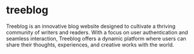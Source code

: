 # treeblog
Treeblog is an innovative blog website designed to cultivate a thriving community of writers and readers. With a focus on user authentication and seamless interaction, Treeblog offers a dynamic platform where users can share their thoughts, experiences, and creative works with the world. 
